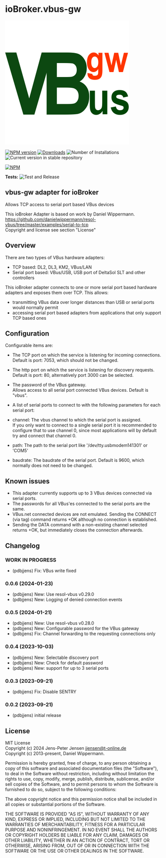 # ioBroker.vbus-gw

![Logo](admin/vbus-gw.png)

[![NPM version](https://img.shields.io/npm/v/iobroker.vbus-gw.svg)](https://www.npmjs.com/package/iobroker.vbus-gw)
[![Downloads](https://img.shields.io/npm/dm/iobroker.vbus-gw.svg)](https://www.npmjs.com/package/iobroker.vbus-gw)
![Number of Installations](https://iobroker.live/badges/vbus-gw-installed.svg)
![Current version in stable repository](https://iobroker.live/badges/vbus-gw-stable.svg)

[![NPM](https://nodei.co/npm/iobroker.vbus-gw.png?downloads=true)](https://nodei.co/npm/iobroker.vbus-gw/)

**Tests:** ![Test and Release](https://github.com/pdbjjens/ioBroker.vbus-gw/workflows/Test%20and%20Release/badge.svg)

## vbus-gw adapter for ioBroker

Allows TCP access to serial port based VBus devices

This ioBroker Adapter is based on work by Daniel Wippermann.  
<https://github.com/danielwippermann/resol-vbus/tree/master/examples/serial-to-tcp>  
Copyright and license see section "License"

## Overview

There are two types of VBus hardware adapters:

- TCP based: DL2, DL3, KM2, VBus/LAN
- Serial port based: VBus/USB, USB port of DeltaSol SLT and other controllers  

This ioBroker adapter connects to one or more serial port based hardware adapters and exposes them over TCP. This allows:

- transmitting VBus data over longer distances than USB or serial ports would normally permit
- accessing serial port based adapters from applications that only support TCP based ones

## Configuration

Configurable items are:

- The TCP port on which the service is listening for incoming connections.  
Default is port: 7053, which should not be changed.
- The http port on which the service is listening for discovery requests.  
Default is port: 80, alternatively port 3000 can be selected.
- The password of the VBus gateway.  
Allows access to all serial port connected VBus devices. Default is "vbus".  
- A list of serial ports to connect to with the following parameters for each serial port:  

- channel: The vbus channel to which the serial port is assigned.  
If you only want to connect to a single serial port it is recommended to configure that to use channel 0, since most applications will by default try and connect that channel 0.
- path: The path to the serial port like '/dev/tty.usbmodem141301' or 'COM5'
- baudrate: The baudrate of the serial port. Default is 9600, which normally does not need to be changed.

## Known issues

- This adapter currently supports up to 3 VBus devices connected via serial ports.
- The passwords for all VBus'es connected to the serial ports are the same.  
- VBus.net connected devices are not emulated. Sending the CONNECT (via tag) command returns +OK although no connection is established.  
- Sending the DATA command with a non-existing channel selected returns +OK, but immediately closes the connection afterwards.

## Changelog
<!--
	Placeholder for the next version (at the beginning of the line):
	### **WORK IN PROGRESS**
-->
### **WORK IN PROGRESS**

- (pdbjjens) Fix: VBus write fixed

### 0.0.6 (2024-01-23)

- (pdbjjens) New: Use resol-vbus v0.29.0
- (pdbjjens) New: Logging of denied connection events

### 0.0.5 (2024-01-21)

- (pdbjjens) New: Use resol-vbus v0.28.0
- (pdbjjens) New: Configurable password for the VBus gateway
- (pdbjjens) Fix: Channel forwarding to the requesting connections only

### 0.0.4 (2023-10-03)

- (pdbjjens) New: Selectable discovery port
- (pdbjjens) New: Check for default password
- (pdbjjens) New: support for up to 3 serial ports

### 0.0.3 (2023-09-21)

- (pdbjjens) Fix: Disable SENTRY

### 0.0.2 (2023-09-21)

- (pdbjjens) initial release

## License

MIT License  
Copyright (c) 2024 Jens-Peter Jensen <jjensen@t-online.de>  
Copyright (c) 2013-present, Daniel Wippermann.

Permission is hereby granted, free of charge, to any person obtaining a copy
of this software and associated documentation files (the "Software"), to deal
in the Software without restriction, including without limitation the rights
to use, copy, modify, merge, publish, distribute, sublicense, and/or sell
copies of the Software, and to permit persons to whom the Software is
furnished to do so, subject to the following conditions:

The above copyright notice and this permission notice shall be included in all
copies or substantial portions of the Software.

THE SOFTWARE IS PROVIDED "AS IS", WITHOUT WARRANTY OF ANY KIND, EXPRESS OR
IMPLIED, INCLUDING BUT NOT LIMITED TO THE WARRANTIES OF MERCHANTABILITY,
FITNESS FOR A PARTICULAR PURPOSE AND NONINFRINGEMENT. IN NO EVENT SHALL THE
AUTHORS OR COPYRIGHT HOLDERS BE LIABLE FOR ANY CLAIM, DAMAGES OR OTHER
LIABILITY, WHETHER IN AN ACTION OF CONTRACT, TORT OR OTHERWISE, ARISING FROM,
OUT OF OR IN CONNECTION WITH THE SOFTWARE OR THE USE OR OTHER DEALINGS IN THE
SOFTWARE.
